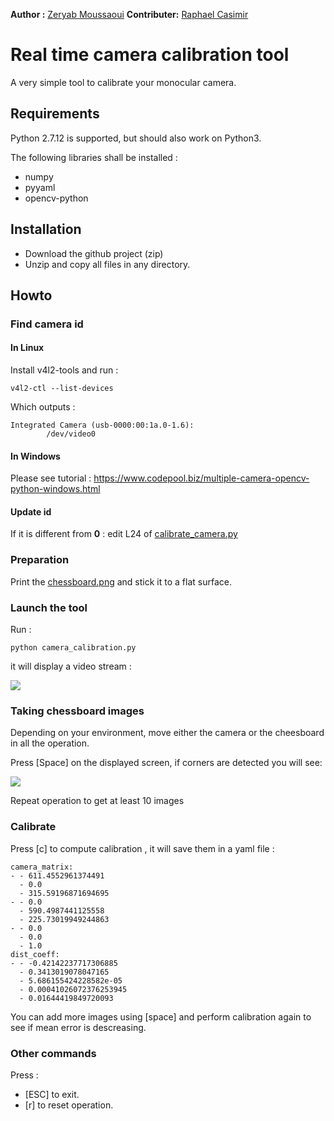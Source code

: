 **Author :** [Zeryab Moussaoui](https://fr.linkedin.com/in/zeryab-moussaoui-9a728029)
**Contributer:**  [Raphael Casimir](https://fr.linkedin.com/in/rapha%C3%ABl-casimir-47068691)

# Real time camera calibration tool 

A very simple tool to calibrate your monocular camera.
 
## Requirements

Python 2.7.12 is supported, but should also work on Python3. 

The following libraries shall be installed :
* numpy
* pyyaml
* opencv-python 

## Installation

* Download the github project (zip)
* Unzip and copy all files in any directory.

## Howto

### Find camera id

#### In Linux

Install v4l2-tools and run :
```
v4l2-ctl --list-devices
```
Which outputs :

```
Integrated Camera (usb-0000:00:1a.0-1.6):
        /dev/video0
```
#### In Windows

Please see tutorial : https://www.codepool.biz/multiple-camera-opencv-python-windows.html

#### Update id

If it is different from **0** : edit L24 of [calibrate_camera.py](./calibrate_camera.py) 

### Preparation

Print the [chessboard.png](./chessboard.png) and stick it to a flat surface.

###  Launch the tool

Run : 
```
python camera_calibration.py
```
it will display a video stream :

![](https://i.ibb.co/3pJM3NL/calibration.png)

###  Taking  chessboard images

Depending on your environment, move either the camera or the cheesboard in all the operation.

Press [Space] on the displayed screen, if corners are detected you will see:

![](https://i.ibb.co/8mMGSv3/chessboard-2.png)

Repeat operation to get at least 10 images 

###  Calibrate

Press [c] to compute calibration , it will save them in a yaml file :

```
camera_matrix:
- - 611.4552961374491
  - 0.0
  - 315.59196871694695
- - 0.0
  - 590.4987441125558
  - 225.73019949244863
- - 0.0
  - 0.0
  - 1.0
dist_coeff:
- - -0.42142237717306885
  - 0.3413019078047165
  - 5.686155424228582e-05
  - 0.00041026072376253945
  - 0.01644419849720093

```

You can add more images using [space] and perform calibration again to see if mean error is descreasing. 

### Other commands
Press :
* [ESC] to exit.
* [r] to reset operation.
